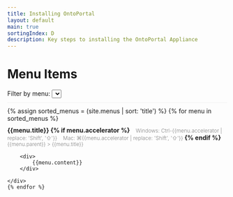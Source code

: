 ```yaml
---
title: Installing OntoPortal
layout: default
main: true
sortingIndex: D
description: Key steps to installing the OntoPortal Appliance
---
```


# Menu Items

<div style="border-bottom: 1px solid #f0f0f0; padding-bottom: 10px; margin-bottom: 10px;">
	<div>
		Filter by menu:
		<select id="menuFilter"></select>
	</div>
</div>

<script>
	var menuUtil = (function() {
		var menus = [];
		menus.push("");
		$("#menuFilter").on("change", function(e) {
			var selectedMenu = $("#menuFilter").find(":selected").text();
			if (selectedMenu === "") {
				$(".menu-item").show(400);
			} else {
				$(".menu-item[data-parent!=" + selectedMenu + "]").hide(400);
				$("[data-parent=" + selectedMenu + "]").show(400);
			}
		});


		return {
			addMenu: function(menu) {
				if ($.inArray(menu, menus) === -1) {
					menus.push(menu);
				}
			},
			getMenus: function() {
				return menus;
			},
			installMenus: function() {
				var selectElement = $("#menuFilter");
				for (var i = 0; i < menus.length; i++) {
					var menu = menus[i];
					$("<option/>", {
						value: menu,
						html: menu
					}).appendTo(selectElement);
				}
			}
		};
	})();
</script>

<div>
	{% assign sorted_menus = (site.menus | sort: 'title') %} {% for menu in sorted_menus %}
	<script>
		menuUtil.addMenu("{{menu.parent}}")
	</script>
	<div class="menu-item" data-parent="{{menu.parent}}" style="padding-top: 10px; padding-bottom: 30px;">
		<div style="font-weight: bold;">
			{{menu.title}} {% if menu.accelerator %}
			<span style="font-weight: 300; font-size: 12px; color: gray;">
				<span style="padding: 0 0 10px 10px">
					Windows: <span class="accelerator">Ctrl-{{menu.accelerator  | replace: 'Shift', '&#x21E7;'}}</span>
			</span>
			<span style="padding: 0 0 10px 10px">
					Mac: <span class="accelerator">&#x2318;{{menu.accelerator  | replace: 'Shift', '&#x21E7;'}}</span>
			</span>
			</span>
			{% endif %}
			<div style="font-size: smaller; color: gray; font-weight: 300;">
				{{menu.parent}} > {{menu.title}}
			</div>
		</div>

		<div>
			{{menu.content}}
		</div>

	</div>
	{% endfor %}
</div>

<script>
	menuUtil.installMenus();
</script>
